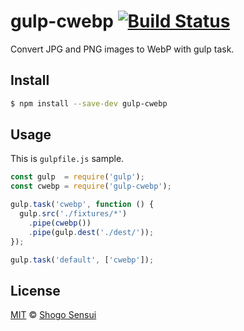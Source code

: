 # gulp-cwebp [![Build Status](https://travis-ci.org/1000ch/gulp-cwebp.svg?branch=master)](https://travis-ci.org/1000ch/gulp-cwebp)

Convert JPG and PNG images to WebP with gulp task.

## Install

```sh
$ npm install --save-dev gulp-cwebp
```

## Usage

This is `gulpfile.js` sample.

```js
const gulp  = require('gulp');
const cwebp = require('gulp-cwebp');

gulp.task('cwebp', function () {
  gulp.src('./fixtures/*')
    .pipe(cwebp())
    .pipe(gulp.dest('./dest/'));
});

gulp.task('default', ['cwebp']);
```

## License

[MIT](https://1000ch.mit-license.org) © [Shogo Sensui](https://github.com/1000ch)
